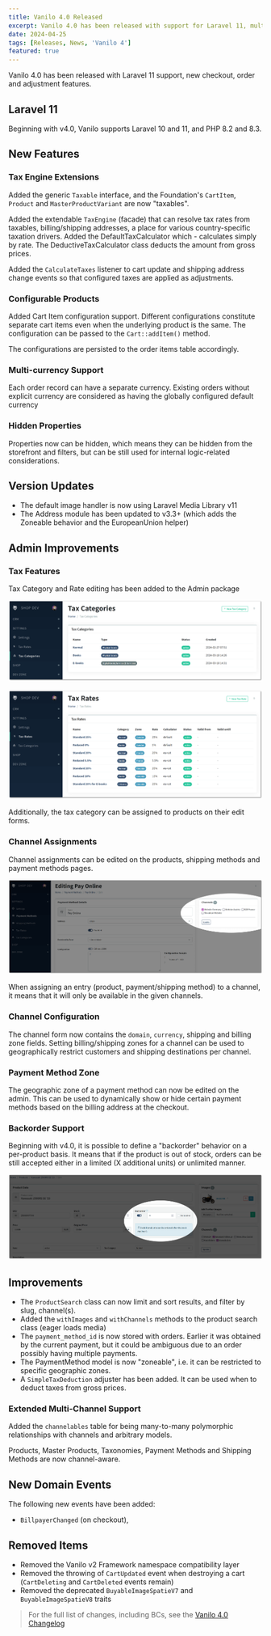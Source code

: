 ```yaml
---
title: Vanilo 4.0 Released
excerpt: Vanilo 4.0 has been released with support for Laravel 11, multiple currencies, extended taxes, geo zones and channels. See what's new.
date: 2024-04-25
tags: [Releases, News, 'Vanilo 4']
featured: true
---
```

Vanilo 4.0 has been released with Laravel 11 support, new checkout, order and adjustment features.

## Laravel 11

Beginning with v4.0, Vanilo supports Laravel 10 and 11, and PHP 8.2 and 8.3.

## New Features

### Tax Engine Extensions

Added the generic `Taxable` interface, and the Foundation's `CartItem`, `Product` and `MasterProductVariant` are now "taxables".

Added the extendable `TaxEngine` (facade) that can resolve tax rates from taxables, billing/shipping addresses, a place
for various country-specific taxation drivers.
Added the DefaultTaxCalculator which - calculates simply by rate. The DeductiveTaxCalculator class deducts the amount from
gross prices.

Added the `CalculateTaxes` listener to cart update and shipping address change events so that configured taxes are applied
as adjustments.

### Configurable Products

Added Cart Item configuration support. Different configurations constitute separate cart items even when the underlying
product is the same. The configuration can be passed to the `Cart::addItem()` method.

The configurations are persisted to the order items table accordingly.

### Multi-currency Support

Each order record can have a separate currency. Existing orders without explicit currency are considered as having the
globally configured default currency

### Hidden Properties

Properties now can be hidden, which means they can be hidden from the storefront and filters, but can be still used for
internal logic-related considerations.

## Version Updates

- The default image handler is now using Laravel Media Library v11
- The Address module has been updated to v3.3+ (which adds the Zoneable behavior and the EuropeanUnion helper)

## Admin Improvements

### Tax Features

Tax Category and Rate editing has been added to the Admin package

![tax categories](img/_admin4.png)

![tax rates](img/_admin5.png)

Additionally, the tax category can be assigned to products on their edit forms.

### Channel Assignments

Channel assignments can be edited on the products, shipping methods and payment methods pages.

![channel assignment](img/_admin6.png)

When assigning an entry (product, payment/shipping method) to a channel, it means that it will only be
available in the given channels.

### Channel Configuration

The channel form now contains the `domain`, `currency`, shipping and billing zone fields.
Setting billing/shipping zones for a channel can be used to geographically restrict customers and shipping destinations
per channel.

### Payment Method Zone

The geographic zone of a payment method can now be edited on the admin. This can be used to dynamically show or hide
certain payment methods based on the billing address at the checkout.

### Backorder Support

Beginning with v4.0, it is possible to define a "backorder" behavior on a per-product basis. It means that if the product
is out of stock, orders can be still accepted either in a limited (X additional units) or unlimited manner.

![backorder](img/_admin7.png)

## Improvements

- The `ProductSearch` class can now limit and sort results, and filter by slug, channel(s).
- Added the `withImages` and `withChannels` methods to the product search class (eager loads media)
- The `payment_method_id` is now stored with orders. Earlier it was obtained by the current payment, but it could be ambiguous due to an order possibly having multiple payments.
- The PaymentMethod model is now "zoneable", i.e. it can be restricted to specific geographic zones.
- A `SimpleTaxDeduction` adjuster has been added. It can be used when to deduct taxes from gross prices.

### Extended Multi-Channel Support

Added the `channelables` table for being many-to-many polymorphic relationships with channels and arbitrary models.

Products, Master Products, Taxonomies, Payment Methods and Shipping Methods are now channel-aware.

## New Domain Events

The following new events have been added:

- `BillpayerChanged` (on checkout),

## Removed Items

- Removed the Vanilo v2 Framework namespace compatibility layer
- Removed the throwing of `CartUpdated` event when destroying a cart (`CartDeleting` and `CartDeleted` events remain)
- Removed the deprecated `BuyableImageSpatieV7` and `BuyableImageSpatieV8` traits

> For the full list of changes, including BCs, see the [Vanilo 4.0 Changelog](https://github.com/vanilophp/framework/blob/4.0.0/Changelog.md#400)
